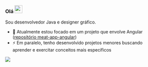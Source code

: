 ### Olá <img src="https://camo.githubusercontent.com/e8e7b06ecf583bc040eb60e44eb5b8e0ecc5421320a92929ce21522dbc34c891/68747470733a2f2f6d656469612e67697068792e636f6d2f6d656469612f6876524a434c467a6361737252346961377a2f67697068792e676966" width="25px" style="max-width:100%;">
Sou desenvolvedor Java e designer gráfico.
- 🌱 Atualmente estou focado em um projeto que envolve Angular ([repositório meat-app-angular](https://github.com/julianocarneiro1/meat-app-angular))
- ⚡ Em paralelo, tenho desenvolvido projetos menores buscando aprender e exercitar conceitos mais específicos

[<img src="https://img.shields.io/badge/linkedin-%230077B5.svg?&style=for-the-badge&logo=linkedin&logoColor=white" />](https://www.linkedin.com/in/julianomc/)
